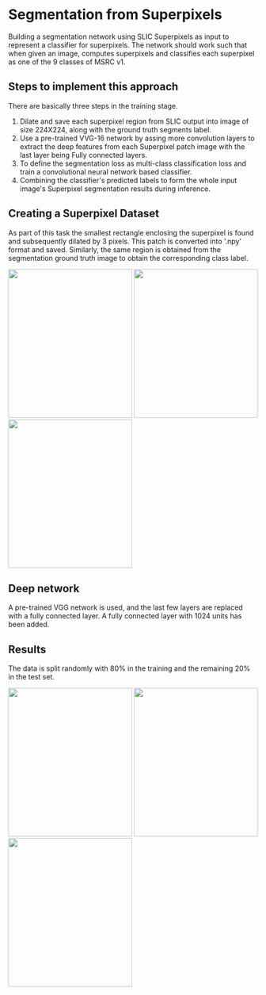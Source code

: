 # Segmentation from Superpixels

Building a segmentation network using SLIC Superpixels as input to represent a classifier for superpixels. The network should work such that when given an image, computes superpixels and classifies each superpixel as one of the 9 classes of MSRC v1.


## Steps to implement this approach
There are basically three steps in the training stage.
1. Dilate and save each superpixel region from SLIC output into image of size 224X224, along with the ground truth segments label.
2. Use a pre-trained VVG-16 network by assing more convolution layers to extract the deep features from each Superpixel patch image with the last layer being Fully connected layers.
3. To define the segmentation loss as multi-class classification loss and train a convolutional neural network based classifier.
4. Combining the classifier's predicted labels to form the whole input image's Superpixel segmentation results during inference.

## Creating a Superpixel Dataset
As part of this task the smallest rectangle enclosing the superpixel is found and subsequently dilated by 3 pixels. This patch is converted into ‘.npy’ format and saved. Similarly, the same region is obtained from the segmentation ground truth image to obtain the corresponding class label.

<p float="left">
<img src="https://github.com/jayesh68/SUPERPIXL-SEGMENTATION-CLASSIFICATION/blob/main/Data/horse_segmentation.png" width="250" height="300"/>
<img src="https://github.com/jayesh68/SUPERPIXL-SEGMENTATION-CLASSIFICATION/blob/main/Data/horse_segmentation1.png" width="250" height="300"/>
<img src="https://github.com/jayesh68/SUPERPIXL-SEGMENTATION-CLASSIFICATION/blob/main/Data/horse_segmentation2.png" width="250" height="300"/>
</p>

## Deep network
A pre-trained VGG network is used, and the last few layers are replaced with a fully connected layer. A fully connected layer with 1024 units has been added.

## Results
The data is split randomly with 80% in the training and the remaining 20% in the test set.
<p float="left">
<img src="https://github.com/jayesh68/SUPERPIXL-SEGMENTATION-CLASSIFICATION/blob/main/Data/supsegout1.png" width="250" height="300"/>
<img src="https://github.com/jayesh68/SUPERPIXL-SEGMENTATION-CLASSIFICATION/blob/main/Data/supsegout2.png" width="250" height="300"/>
<img src="https://github.com/jayesh68/SUPERPIXL-SEGMENTATION-CLASSIFICATION/blob/main/Data/supsegout3.png" width="250" height="300"/>
</p>
